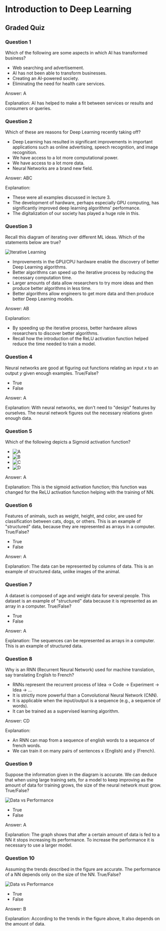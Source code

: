 # Introduction to Deep Learning

## Graded Quiz

### Question 1

Which of the following are some aspects in which AI has transformed business?

- Web searching and advertisement.
- AI has not been able to transform businesses.
- Creating an AI-powered society.
- Eliminating the need for health care services.

Answer: A

Explanation: AI has helped to make a fit between services or results and consumers or queries.

### Question 2

Which of these are reasons for Deep Learning recently taking off?

- Deep Learning has resulted in significant improvements in important applications such as online advertising, speech recognition, and image recognition.
- We have access to a lot more computational power.
- We have access to a lot more data.
- Neural Networks are a brand new field.

Answer: ABC

Explanation:

- These were all examples discussed in lecture 3.
- The development of hardware, perhaps especially GPU computing, has significantly improved deep learning algorithms' performance.
- The digitalization of our society has played a huge role in this.

### Question 3

Recall this diagram of iterating over different ML ideas. Which of the statements below are true?

![Iterative Learning](./images/q1-iterative-learning.png)

- Improvements in the GPU/CPU hardware enable the discovery of better Deep Learning algorithms.
- Better algorithms can speed up the iterative process by reducing the necessary computation time.
- Larger amounts of data allow researchers to try more ideas and then produce better algorithms in less time.
- Better algorithms allow engineers to get more data and then produce better Deep Learning models.

Answer: AB

Explanation:

- By speeding up the iterative process, better hardware allows researchers to discover better algorithms.
- Recall how the introduction of the ReLU activation function helped reduce the time needed to train a model.

### Question 4

Neural networks are good at figuring out functions relating an input $x$ to an output $y$ given enough examples. True/False?

- True
- False

Answer: A

Explanation: With neural networks, we don't need to "design" features by ourselves. The neural network figures out the necessary relations given enough data.

### Question 5

Which of the following depicts a Sigmoid activation function?

- ![A](./images/q1-sigmoid-activation.png)
- ![B](./images/q1-relu-activation.png)
- ![C](./images/q1-tanh-activation.png)
- ![D](./images/q1-leaky-relu-activation.png)

Answer: A

Explanation: This is the sigmoid activation function; this function was changed for the ReLU activation function helping with the training of NN.

### Question 6

Features of animals, such as weight, height, and color, are used for classification between cats, dogs, or others. This is an example of "structured" data, because they are represented as arrays in a computer. True/False?

- True
- False

Answer: A

Explanation: The data can be represented by columns of data. This is an example of structured data, unlike images of the animal.

### Question 7

A dataset is composed of age and weight data for several people. This dataset is an example of "structured" data because it is represented as an array in a computer. True/False?

- True
- False

Answer: A

Explanation: The sequences can be represented as arrays in a computer. This is an example of structured data.

### Question 8

Why is an RNN (Recurrent Neural Network) used for machine translation, say translating English to French?

- RNNs represent the recurrent process of Idea -> Code -> Experiment -> Idea -> ...
- It is strictly more powerful than a Convolutional Neural Network (CNN).
- It is applicable when the input/output is a sequence (e.g., a sequence of words).
- It can be trained as a supervised learning algorithm.

Answer: CD

Explanation:

- An RNN can map from a sequence of english words to a sequence of french words.
- We can train it on many pairs of sentences x (English) and y (French).

### Question 9

Suppose the information given in the diagram is accurate. We can deduce that when using large training sets, for a model to keep improving as the amount of data for training grows, the size of the neural network must grow. True/False?

![Data vs Performance](./images/q1-data-vs-performance.png)

- True
- False

Answer: A

Explanation: The graph shows that after a certain amount of data is fed to a NN it stops increasing its performance. To increase the performance it is necessary to use a larger model.

### Question 10

Assuming the trends described in the figure are accurate. The performance of a NN depends only on the size of the NN. True/False?

![Data vs Performance](./images/q1-data-vs-performance.png)

- True
- False

Answer: B

Explanation: According to the trends in the figure above, It also depends on the amount of data.
